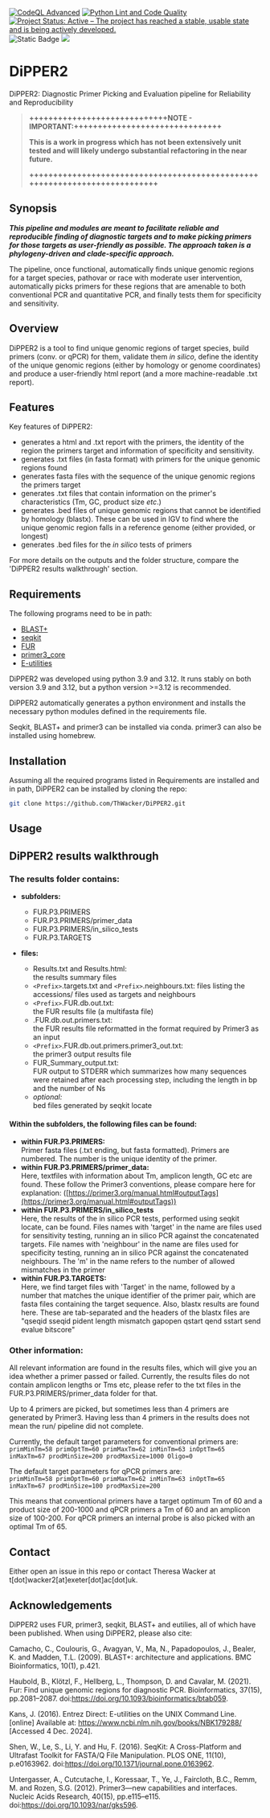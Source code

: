 [![CodeQL Advanced](https://github.com/ThWacker/DiPPER2/actions/workflows/codeql.yml/badge.svg)](https://github.com/ThWacker/DiPPER2/actions/workflows/codeql.yml) [![Python Lint and Code Quality](https://github.com/ThWacker/DiPPER2/actions/workflows/pylint.yml/badge.svg)](https://github.com/ThWacker/DiPPER2/actions/workflows/pylint.yml)
[![Project Status: Active – The project has reached a stable, usable state and is being actively developed.](https://www.repostatus.org/badges/latest/active.svg)](https://www.repostatus.org/#active)
![Static Badge](https://img.shields.io/badge/code%20coverage%2C%2078%25%2C%20green)
![](./logo/Dipper2_white.png) 
# DiPPER2
DiPPER2:  Diagnostic Primer Picking and Evaluation pipeline for Reliability and Reproducibility

>__+++++++++++++++++++++++++++++NOTE - IMPORTANT:+++++++++++++++++++++++++++++++__
>
>__This is a work in progress which has not been extensively unit tested and will likely undergo substantial refactoring in the near future.__
>
>__+++++++++++++++++++++++++++++++++++++++++++++++++++++++++++++++++++++++++++__

## Synopsis
__*This pipeline and modules are meant to facilitate reliable and reproducible finding of diagnostic targets and to make picking primers for those targets as user-friendly as possible. The approach taken is a phylogeny-driven and clade-specific approach.*__ 

The pipeline, once functional, automatically finds unique genomic regions for a target species, pathovar or race with moderate user intervention, automatically picks primers for these regions that are amenable to both conventional PCR and quantitative PCR, and finally tests them for specificity and sensitivity.

## Overview
DiPPER2 is a tool to find unique genomic regions of target species, build primers (conv. or qPCR) for them, validate them *in silico*, define the identity of the unique genomic regions (either by homology or genome coordinates) and produce a user-friendly html report (and a more machine-readable .txt report).

## Features
Key features of DiPPER2:

* generates a html and .txt report with the primers, the identity of the region the primers target and information of specificity and sensitivity.
* generates .txt files (in fasta format) with primers for the unique genomic regions found
* generates fasta files with the sequence of the unique genomic regions the primers target
* generates .txt files that contain information on the primer's characteristics (Tm, GC, product size *etc*.)
* generates .bed files of unique genomic regions that cannot be identified by homology (blastx). These can be used in IGV to find where the unique genomic region falls in a reference genome (either provided, or longest)
* generates .bed files for the *in silico* tests of primers

For more details on the outputs and the folder structure, compare the 'DiPPER2 results walkthrough' section.

## Requirements
The following programs need to be in path:

* [BLAST+](https://blast.ncbi.nlm.nih.gov/doc/blast-help/downloadblastdata.html)
* [seqkit](https://bioinf.shenwei.me/seqkit/download/)
* [FUR](https://github.com/EvolBioInf/fur)
* [primer3_core](https://primer3.org/releases.html)
* [E-utilities](https://www.ncbi.nlm.nih.gov/home/tools/)

DiPPER2 was developed using python 3.9 and 3.12. It runs stably on both version 3.9 and 3.12, but a python version >=3.12 is recommended.

DiPPER2 automatically generates a python environment and installs the necessary python modules defined in the requirements file.

Seqkit, BLAST+ and primer3 can be installed via conda. primer3 can also be installed using homebrew. 


## Installation

Assuming all the required programs listed in Requirements are installed and in path, DiPPER2 can be installed by cloning the repo:
```Bash
git clone https://github.com/ThWacker/DiPPER2.git
```

## Usage

## DiPPER2 results walkthrough

### The results folder contains:


- __subfolders:__
    - FUR.P3.PRIMERS
    - FUR.P3.PRIMERS/primer_data
    - FUR.P3.PRIMERS/in_silico_tests
    - FUR.P3.TARGETS

- __files:__
    - Results.txt and Results.html: </br> the results summary files
    - `<Prefix>`.targets.txt and `<Prefix>`.neighbours.txt: files listing the accessions/ files used as targets and neighbours
    - `<Prefix>`.FUR.db.out.txt: </br>  the FUR results file (a multifasta file)
    - <Prefix>.FUR.db.out.primers.txt: </br>  the FUR results file reformatted in the format required by Primer3 as an input
    - `<Prefix>`.FUR.db.out.primers.primer3_out.txt: </br>  the primer3 output results file
    - FUR_Summary_output.txt: </br> FUR output to STDERR which summarizes how many sequences were retained after each processing step, including the length in bp and the number of Ns
    - *optional:*</br>  bed files generated by seqkit locate


#### Within the subfolders, the following files can be found:


- __within FUR.P3.PRIMERS:__ </br>
    Primer fasta files (.txt ending, but fasta formatted). Primers are numbered. The number is the unique identity of the primer.
- __within FUR.P3.PRIMERS/primer_data:__</br>
    Here, textfiles with information about Tm, amplicon length, GC etc are found. These follow the Primer3 conventions, please compare here for explanation: ([https://primer3.org/manual.html#outputTags](https://primer3.org/manual.html#outputTags))
- __within FUR.P3.PRIMERS/in_silico_tests__ </br>
    Here, the results of the in silico PCR tests, performed using seqkit locate, can be found. Files names with 'target' in the name are files used for sensitivity testing, running an in silico PCR against the concatenated targets.
    File names with 'neighbour' in the name are files used for specificity testing, running an in silico PCR against the concatenated neighbours. The 'm' in the name refers to the number of allowed mismatches in the primer
- __within FUR.P3.TARGETS:__ </br>
    Here, we find target files with 'Target' in the name, followed by a number that matches the unique identifier of the primer pair, which are fasta files containing the target sequence.
    Also, blastx results are found here. These are tab-separated and the headers of the blastx files are "qseqid sseqid pident length mismatch gapopen qstart qend sstart send evalue bitscore"

### Other information:

All relevant information are found in the results files, which will give you an idea whether a primer passed or failed. Currently, the results files do not contain amplicon lengths or Tms etc, please refer to the txt files in the FUR.P3.PRIMERS/primer_data folder for that. 

Up to 4 primers are picked, but sometimes less than 4 primers are generated by Primer3. Having less than 4 primers in the results does not mean the run/ pipeline did not complete.

Currently, the default target parameters for conventional primers are:</br> 
```primMinTm=58 primOptTm=60 primMaxTm=62 inMinTm=63 inOptTm=65 inMaxTm=67 prodMinSize=200 prodMaxSize=1000 Oligo=0```

The default target parameters for qPCR primers are:</br> 
```primMinTm=58 primOptTm=60 primMaxTm=62 inMinTm=63 inOptTm=65 inMaxTm=67 prodMinSize=100 prodMaxSize=200```

This means that conventional primers have a target optimum Tm of 60 and a product size of 200-1000 and qPCR primers a Tm of 60 and an amplicon size of 100-200. For qPCR primers an internal probe is also picked with an optimal Tm of 65.

## Contact

Either open an issue in this repo or contact Theresa Wacker at t[dot]wacker2[at]exeter[dot]ac[dot]uk.

## Acknowledgements

DiPPER2 uses FUR, primer3, seqkit, BLAST+ and eutilies, all of which have been published. When using DiPPER2, please also cite:

Camacho, C., Coulouris, G., Avagyan, V., Ma, N., Papadopoulos, J., Bealer, K. and Madden, T.L. (2009). BLAST+: architecture and applications. BMC Bioinformatics, 10(1), p.421.

Haubold, B., Klötzl, F., Hellberg, L., Thompson, D. and Cavalar, M. (2021). Fur: Find unique genomic regions for diagnostic PCR. Bioinformatics, 37(15), pp.2081–2087. doi:https://doi.org/10.1093/bioinformatics/btab059.

Kans, J. (2016). Entrez Direct: E-utilities on the UNIX Command Line. [online] Available at: https://www.ncbi.nlm.nih.gov/books/NBK179288/ [Accessed 4 Dec. 2024].

Shen, W., Le, S., Li, Y. and Hu, F. (2016). SeqKit: A Cross-Platform and Ultrafast Toolkit for FASTA/Q File Manipulation. PLOS ONE, 11(10), p.e0163962. doi:https://doi.org/10.1371/journal.pone.0163962.

Untergasser, A., Cutcutache, I., Koressaar, T., Ye, J., Faircloth, B.C., Remm, M. and Rozen, S.G. (2012). Primer3—new capabilities and interfaces. Nucleic Acids Research, 40(15), pp.e115–e115. doi:https://doi.org/10.1093/nar/gks596.


